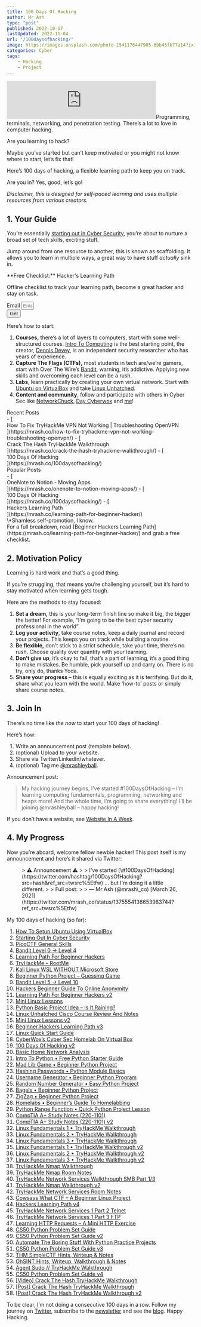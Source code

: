 ```yaml
---
title: 100 Days Of Hacking
author: Mr Ash
type: "post"
published: 2022-10-17
lastUpdated: 2022-11-04
url: "/100daysofhacking/"
image: https://images.unsplash.com/photo-1541176447985-6bb45fb77a14?ixid=MnwxNTI0MzJ8MHwxfGFsbHx8fHx8fHx8fDE2MTY3NjU5MTk&ixlib=rb-1.2.1&fm=jpg&q=85&fit=crop&w=1707&h=2560
categories: Cyber
tags:
    - Hacking
    - Project
---
```


<iframe frameborder="0" height="102px" loading="lazy" scrolling="no" src="https://anchor.fm/mrashleyball/embed/episodes/100-Days-Of-Hacking-e16j8d7" width="400px"></iframe>Programming, terminals, networking, and penetration testing. There’s a lot to love in computer hacking.

Are you learning to hack?

Maybe you’ve started but can’t keep motivated or you might not know where to start, let’s fix that!

Here’s 100 days of hacking, a flexible learning path to keep you on track.

Are you in? Yes, good, let’s go!

*Disclaimer, this is designed for self-paced learning and uses multiple resources from various creators.*

## 1. Your Guide

You’re essentially [starting out in Cyber Security](https://mrash.co/starting-out-in-cyber-security/), you’re about to nurture a broad set of tech skills, exciting stuff.

Jump around from one resource to another, this is known as scaffolding. It allows you to learn in multiple ways, a great way to have stuff *actually* sink in.

<div class="elementor elementor-5269" data-elementor-id="5269" data-elementor-type="section"><div class="elementor-section-wrap"> <section class="elementor-section elementor-top-section elementor-element elementor-element-650fe30 elementor-section-boxed elementor-section-height-default elementor-section-height-default" data-element_type="section" data-id="650fe30" data-particle-mobile-disabled="false" data-particle_enable="false" data-settings="{"ekit_has_onepagescroll_dot":"yes"}"><div class="elementor-container elementor-column-gap-default"><div class="elementor-row"><div class="elementor-column elementor-col-100 elementor-top-column elementor-element elementor-element-19d1b1d" data-element_type="column" data-id="19d1b1d"><div class="elementor-column-wrap elementor-element-populated"><div class="elementor-widget-wrap"> <section class="elementor-section elementor-inner-section elementor-element elementor-element-75001c1 elementor-section-boxed elementor-section-height-default elementor-section-height-default" data-element_type="section" data-id="75001c1" data-particle-mobile-disabled="false" data-particle_enable="false" data-settings="{"ekit_has_onepagescroll_dot":"yes"}"><div class="elementor-container elementor-column-gap-default"><div class="elementor-row"><div class="elementor-column elementor-col-100 elementor-inner-column elementor-element elementor-element-2d39fa8" data-element_type="column" data-id="2d39fa8" data-settings="{"background_background":"gradient"}"><div class="elementor-column-wrap elementor-element-populated"><div class="elementor-background-overlay"></div><div class="elementor-widget-wrap"><div class="elementor-element elementor-element-87a745b elementor-position-right elementor-vertical-align-middle elementor-view-default elementor-mobile-position-top elementor-widget elementor-widget-icon-box" data-element_type="widget" data-id="87a745b" data-settings="{"ekit_we_effect_on":"none"}" data-widget_type="icon-box.default"><div class="elementor-widget-container"><div class="elementor-icon-box-wrapper"><div class="elementor-icon-box-icon"> <span class="elementor-icon elementor-animation-">  </span> </div><div class="elementor-icon-box-content"> <span> **Free Checklist:** Hacker's Learning Path </span>

 Offline checklist to track your learning path, become a great hacker and stay on task.

 </div> </div> </div> </div><div class="elementor-element elementor-element-96a5f87 elementor-tablet-button-align-stretch elementor-button-align-stretch elementor-widget elementor-widget-form" data-element_type="widget" data-id="96a5f87" data-settings="{"button_width":"25","step_next_label":"Next","step_previous_label":"Previous","step_type":"number_text","step_icon_shape":"circle","ekit_we_effect_on":"none"}" data-widget_type="form.default"><div class="elementor-widget-container"> <form class="elementor-form" method="post" name="CTA - Hackers Checklist"> <input name="post_id" type="hidden" value="5269"></input> <input name="form_id" type="hidden" value="96a5f87"></input> <input name="referer_title" type="hidden" value=""></input><div class="elementor-form-fields-wrapper elementor-labels-"><div class="elementor-field-type-email elementor-field-group elementor-column elementor-field-group-email elementor-col-75 elementor-md-80 elementor-field-required"> <label class="elementor-field-label elementor-screen-only" for="form-field-email"> Email </label> <input aria-required="true" class="elementor-field elementor-size-xs  elementor-field-textual" id="form-field-email" name="form_fields[email]" placeholder="Enter Email Here" required="required" size="1" type="email"></input> </div><div class="elementor-field-group elementor-column elementor-field-type-submit elementor-col-25 e-form__buttons"> <button class="elementor-button elementor-size-xs" type="submit"> <span> <span class=" elementor-button-icon"> </span> <span class="elementor-button-text">Get</span> </span> </button> </div> </div> </form> </div> </div> </div> </div> </div> </div> </div> </section> </div> </div> </div> </div> </div> </section> </div> </div>Here’s how to start:

1. **Courses,** there’s a lot of layers to computers, start with some well-structured courses. [Intro To Computing](https://academy.hoppersroppers.org/course/view.php?id=8) is the best starting point, the creator, [Dennis Devey](https://www.hoppersroppers.org/about.html), is an independent security researcher who has years of experience.
2. **Capture The Flags (CTFs),** most students in tech are/we’re gamers, start with Over The Wire’s [Bandit](https://mrash.co/bandit-level-0-level-4/), warning, it’s addictive. Applying new skills and overcoming each level can be a rush.
3. **Labs**, learn practically by creating your own virtual network. Start with [Ubuntu on VirtualBox](https://mrash.co/how-to-setup-ubuntu-using-virtualbox/) and take [Linux Unhatched](https://mrash.co/linux-unhatched-cisco-course-review-and-notes/).
4. **Content and community**, follow and participate with others in Cyber Sec like [NetworkChuck](https://networkchuck.com/), [Day Cyberwox](https://www.youtube.com/channel/UCY-UlEymdA23eo09U9a0FLA) and [me](https://twitter.com/mrashleyball)!

<div class="elementor elementor-5483" data-elementor-id="5483" data-elementor-type="section"><div class="elementor-section-wrap"> <section class="elementor-section elementor-top-section elementor-element elementor-element-32d8c94 elementor-section-boxed elementor-section-height-default elementor-section-height-default" data-element_type="section" data-id="32d8c94" data-particle-mobile-disabled="false" data-particle_enable="false" data-settings="{"ekit_has_onepagescroll_dot":"yes"}"><div class="elementor-container elementor-column-gap-default"><div class="elementor-row"><div class="elementor-column elementor-col-100 elementor-top-column elementor-element elementor-element-5e7c56e" data-element_type="column" data-id="5e7c56e"><div class="elementor-column-wrap elementor-element-populated"><div class="elementor-widget-wrap"> <section class="elementor-section elementor-inner-section elementor-element elementor-element-fc64076 elementor-section-boxed elementor-section-height-default elementor-section-height-default" data-element_type="section" data-id="fc64076" data-particle-mobile-disabled="false" data-particle_enable="false" data-settings="{"ekit_has_onepagescroll_dot":"yes"}"><div class="elementor-container elementor-column-gap-no"><div class="elementor-row"><div class="elementor-column elementor-col-100 elementor-inner-column elementor-element elementor-element-f7d6b37" data-element_type="column" data-id="f7d6b37"><div class="elementor-column-wrap elementor-element-populated"><div class="elementor-widget-wrap"><div class="elementor-element elementor-element-4c75247 elementor-widget elementor-widget-text-editor" data-element_type="widget" data-id="4c75247" data-settings="{"ekit_we_effect_on":"none"}" data-widget_type="text-editor.default"><div class="elementor-widget-container"><div class="elementor-text-editor elementor-clearfix">Recent Posts

 </div> </div> </div><div class="elementor-element elementor-element-322ad34 elementor-widget elementor-widget-elementskit-post-list" data-element_type="widget" data-id="322ad34" data-settings="{"ekit_we_effect_on":"none"}" data-widget_type="elementskit-post-list.default"><div class="elementor-widget-container"><div class="ekit-wid-con">- [ <span class="elementor-icon-list-icon">  </span><div class="ekit_post_list_content_wraper"> <span class="elementor-icon-list-text">How To Fix TryHackMe VPN Not Working | Troubleshooting OpenVPN</span> </div> ](https://mrash.co/how-to-fix-tryhackme-vpn-not-working-troubleshooting-openvpn/)
- [ <span class="elementor-icon-list-icon">  </span><div class="ekit_post_list_content_wraper"> <span class="elementor-icon-list-text">Crack The Hash TryHackMe Walkthrough</span> </div> ](https://mrash.co/crack-the-hash-tryhackme-walkthrough/)
- [ <span class="elementor-icon-list-icon">  </span><div class="ekit_post_list_content_wraper"> <span class="elementor-icon-list-text">100 Days Of Hacking</span> </div> ](https://mrash.co/100daysofhacking/)
 
 </div> </div> </div> </div> </div> </div> </div> </div> </section> <section class="elementor-section elementor-inner-section elementor-element elementor-element-d91d33b elementor-section-boxed elementor-section-height-default elementor-section-height-default" data-element_type="section" data-id="d91d33b" data-particle-mobile-disabled="false" data-particle_enable="false" data-settings="{"ekit_has_onepagescroll_dot":"yes"}"><div class="elementor-container elementor-column-gap-no"><div class="elementor-row"><div class="elementor-column elementor-col-100 elementor-inner-column elementor-element elementor-element-6dee180" data-element_type="column" data-id="6dee180"><div class="elementor-column-wrap elementor-element-populated"><div class="elementor-widget-wrap"><div class="elementor-element elementor-element-7acfc36 elementor-widget elementor-widget-text-editor" data-element_type="widget" data-id="7acfc36" data-settings="{"ekit_we_effect_on":"none"}" data-widget_type="text-editor.default"><div class="elementor-widget-container"><div class="elementor-text-editor elementor-clearfix">Popular Posts

 </div> </div> </div><div class="elementor-element elementor-element-7b9396d elementor-widget elementor-widget-elementskit-post-list" data-element_type="widget" data-id="7b9396d" data-settings="{"ekit_we_effect_on":"none"}" data-widget_type="elementskit-post-list.default"><div class="elementor-widget-container"><div class="ekit-wid-con">- [ <span class="elementor-icon-list-icon">  </span><div class="ekit_post_list_content_wraper"> <span class="elementor-icon-list-text">OneNote to Notion - Moving Apps</span> </div> ](https://mrash.co/onenote-to-notion-moving-apps/)
- [ <span class="elementor-icon-list-icon">  </span><div class="ekit_post_list_content_wraper"> <span class="elementor-icon-list-text">100 Days Of Hacking</span> </div> ](https://mrash.co/100daysofhacking/)
- [ <span class="elementor-icon-list-icon">  </span><div class="ekit_post_list_content_wraper"> <span class="elementor-icon-list-text">Hackers Learning Path</span> </div> ](https://mrash.co/learning-path-for-beginner-hacker/)
 
 </div> </div> </div> </div> </div> </div> </div> </div> </section><div class="elementor-element elementor-element-2763e2a elementor-widget elementor-widget-text-editor" data-element_type="widget" data-id="2763e2a" data-settings="{"ekit_we_effect_on":"none"}" data-widget_type="text-editor.default"><div class="elementor-widget-container"><div class="elementor-text-editor elementor-clearfix">\*Shamless self-promotion, I know.

 </div> </div> </div> </div> </div> </div> </div> </div> </section> </div> </div>For a full breakdown, read [Beginner Hackers Learning Path](https://mrash.co/learning-path-for-beginner-hacker/) and grab a free checklist.

## 2. Motivation Policy

Learning is hard work and that’s a good thing.

If you’re struggling, that means you’re challenging yourself, but it’s hard to stay motivated when learning gets tough.

Here are the methods to stay focused:

1. **Set a dream,** this is your long-term finish line so make it big, the bigger the better! For example, “I’m going to be the best cyber security professional in the world”.
2. **Log your activity**, take course notes, keep a daily journal and record your projects. This keeps you on track while building a routine.
3. **Be flexible,** don’t stick to a strict schedule, take your time, there’s no rush. Choose quality over quantity with your learning.
4. **Don’t give up**, it’s okay to fail, that’s a part of learning, it’s a good thing to make mistakes. Be humble, pick yourself up and carry on. There is no try, only do, thanks Yoda.
5. **Share your progress** – this is equally exciting as it is terrifying. But do it, share what you learn with the world. Make ‘how-to’ posts or simply share course notes.

## 3. Join In

There’s no time like *the now* to start your 100 days of hacking!

Here’s how:

1. Write an announcement post (template below).
2. (optional) Upload to your website.
3. Share via Twitter/LinkedIn/whatever.
4. (optional) Tag me [@mrashleyball](https://twitter.com/mrashleyball).

Announcement post:

> My hacking journey begins, I’ve started #100DaysOfHacking – I’m learning computing fundamentals, programming, networking and heaps more! And the whole time, I’m going to share everything! I’ll be joining @mrashleyball – happy hacking!

If you don’t have a website, see [Website In A Week](https://mrash.co/website-in-a-week-course/).

## 4. My Progress

Now you’re aboard, welcome fellow newbie hacker! This post itself is my announcement and here’s it shared via Twitter:

<figure class="wp-block-embed is-type-rich is-provider-twitter wp-block-embed-twitter"><div class="wp-block-embed__wrapper">> ⚠ Announcement ⚠  
>   
> I've started [\#100DaysOfHacking](https://twitter.com/hashtag/100DaysOfHacking?src=hash&ref_src=twsrc%5Etfw) … but I'm doing it a little different.  
>   
> Full post: <https://t.co/heI4pVCOnb>
> 
> — Mr Ash (@mrash\_co) [March 26, 2021](https://twitter.com/mrash_co/status/1375554136653983744?ref_src=twsrc%5Etfw)

<script async="" charset="utf-8" src="https://platform.twitter.com/widgets.js"></script></div></figure>My 100 days of hacking (so far):

1. [How To Setup Ubuntu Using VirtualBox](https://mrash.co/how-to-setup-ubuntu-using-virtualbox/)
2. [Starting Out In Cyber Security](https://mrash.co/starting-out-in-cyber-security/)
3. [PicoCTF General Skills](https://mrash.co/picoctf-general-skills/)
4. [Bandit Level 0 → Level 4](https://mrash.co/bandit-level-0-level-4/)
5. [Learning Path For Beginner Hackers](https://mrash.co/learning-path-for-beginner-hacker/)
6. [TryHackMe – RootMe](https://mrash.co/tryhackme-rootme/)
7. [Kali Linux WSL WITHOUT Microsoft Store](https://mrash.co/kali-linux-wsl-without-microsoft-store/)
8. [Beginner Python Project – Guessing Game](https://mrash.co/beginner-python-project-guessing-game/)
9. [Bandit Level 5 → Level 10](https://mrash.co/bandit-level-5-level-10/)
10. [Hackers Beginner Guide To Online Anonymity](https://mrash.co/hackers-beginner-guide-to-online-anonymity/(opens%20in%20a%20new%20tab))
11. [Learning Path For Beginner Hackers v2](https://mrash.co/learning-path-for-beginner-hacker/)
12. [Mini Linux Lessons](https://mrash.co/mini-linux-lessons/)
13. [Python Basic Project Idea – Is It Raining?](https://mrash.co/python-basic-project-idea-is-it-raining/)
14. [Linux Unhatched Cisco Course Review And Notes](https://mrash.co/linux-unhatched-cisco-course-review-and-notes/)
15. [Mini Linux Lessons v2](https://mrash.co/mini-linux-lessons/)
16. [Beginner Hackers Learning Path v3](https://mrash.co/learning-path-for-beginner-hacker/)
17. [Linux Quick Start Guide](https://mrash.co/linux-quick-start-guide/)
18. [CyberWox’s Cyber Sec Homelab On Virtual Box](https://mrash.co/cyberwox-cybersec-homelab-virtual-box/)
19. [100 Days Of Hacking v2](https://mrash.co/100daysofhacking/)
20. [Basic Home Network Analysis](https://mrash.co/basic-home-network-analysis-beginner-cyber-sec-project/)
21. [Intro To Python • Free Python Starter Guide](https://mrash.co/intro-to-python-free-python-starter-guide/)
22. [Mad Lib Game • Beginner Python Project](https://mrash.co/mad-lib-game-beginner-python-project/)
23. [Hashing Passwords • Python Module Basics](https://mrash.co/hashing-passwords-python-module-basics/)
24. [Username Generator • Beginner Python Program](https://mrash.co/username-generator-beginner-python-program/)
25. [Random Number Generator • Easy Python Project](https://mrash.co/random-number-generator-easy-python-project/)
26. [Bagels • Beginner Python Project](https://mrash.co/bagels-beginner-python-project/)
27. [ZigZag • Beginner Python Project](https://mrash.co/zigzag-beginner-python-project/)
28. [Homelabs • Beginner’s Guide To Homelabbing](https://mrash.co/homelabs-beginners-guide-to-homelabbing/)
29. [Python Range Function • Quick Python Project Lesson](https://mrash.co/python-range-function-quick-python-project-lesson/)
30. [CompTIA A+ Study Notes (220-1101)](https://mrash.co/comptia-a-plus-study-notes/)
31. [CompTIA A+ Study Notes (220-1101) v2](https://mrash.co/comptia-a-plus-study-notes/)
32. [Linux Fundamentals 1 • TryHackMe Walkthrough](https://mrash.co/linux-fundamentals-1-tryhackme-walkthrough/)
33. [Linux Fundamentals 2 • TryHackMe Walkthrough](https://mrash.co/linux-fundamentals-2-tryhackme-walkthrough/)
34. [Linux Fundamentals 3 • TryHackMe Walkthrough](https://mrash.co/linux-fundamentals-3-tryhackme-walkthrough/)
35. [Linux Fundamentals 1 • TryHackMe Walkthrough v2](https://mrash.co/linux-fundamentals-1-tryhackme-walkthrough/)
36. [Linux Fundamentals 2 • TryHackMe Walkthrough v2](https://mrash.co/linux-fundamentals-2-tryhackme-walkthrough/)
37. [Linux Fundamentals 3 • TryHackMe Walkthrough v2](https://mrash.co/linux-fundamentals-3-tryhackme-walkthrough/)
38. [TryHackMe Nmap Walkthrough](https://mrash.co/tryhackme-nmap-walkthrough/)
39. [TryHackMe Nmap Room Notes](https://mrash.co/tryhackme-nmap-room-notes/)
40. [TryHackMe Network Services Walkthrough SMB Part 1/3](https://mrash.co/tryhackme-network-services-walkthrough-smb-part-1-3/)
41. [TryHackMe Nmap Walkthrough v2](https://mrash.co/tryhackme-nmap-walkthrough/)
42. [TryHackMe Network Services Room Notes](https://mrash.co/tryhackme-network-services-room-notes/)
43. [Cowsays What CTF – A Beginner Linux Project](https://mrash.co/cowsays-what-ctf/)
44. [Hackers Learning Path v4](https://mrash.co/learning-path-for-beginner-hacker/)
45. [TryHackMe Network Services 1 Part 2 Telnet](https://mrash.co/tryhackme-network-services-1-part-2-telnet/)
46. [TryHackMe Network Services 1 Part 3 FTP](https://mrash.co/tryhackme-network-services-1-part-3-ftp/)
47. [Learning HTTP Requests – A Mini HTTP Exercise](https://mrash.co/learning-http-requests-a-mini-http-exercise/)
48. [CS50 Python Problem Set Guide](https://mrash.co/cs50-python-problem-set-guide/)
49. [CS50 Python Problem Set Guide v2](https://mrash.co/cs50-python-problem-set-guide/)
50. [Automate The Boring Stuff With Python Practice Projects](https://mrash.co/automate-the-boring-stuff-with-python-practice-projects/)
51. [CS50 Python Problem Set Guide v3](https://mrash.co/cs50-python-problem-set-guide/)
52. [THM SimpleCTF Hints, Writeup &amp; Notes](https://mrash.co/simplectf/)
53. [OhSINT Hints, Writeup, Walkthrough &amp; Notes](https://mrash.co/ohsint/)
54. [Agent Sudo // TryHackMe Walkthrough](https://mrash.co/agent-sudo/)
55. [CS50 Python Problem Set Guide v4](https://mrash.co/cs50-python-problem-set-guide/)
56. [\[Video\] Crack The Hash TryHackMe Walkthrough](https://youtu.be/euiuIzHaiLk)
57. [\[Post\] Crack The Hash TryHackMe Walkthrough](https://mrash.co/crack-the-hash-tryhackme-walkthrough/)
58. [\[Post\] Crack The Hash TryHackMe Walkthrough v2](https://mrash.co/crack-the-hash-tryhackme-walkthrough/)

To be clear, I’m not doing a consecutive 100 days in a row. Follow my journey on [Twitter](https://twitter.com/mrashleyball), subscribe to the [newsletter](http://go.mrash.co/newsletter) and see the [blog](https://mrash.co/blog). Happy Hacking.